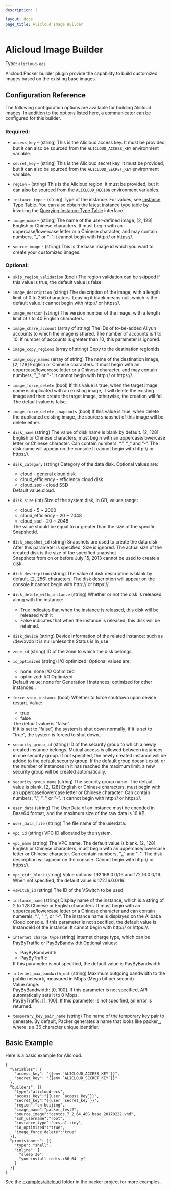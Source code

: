 ```yaml
---
description: |

layout: docs
page_title: Alicloud Image Builder
...
```


# Alicloud Image Builder

Type: `alicloud-ecs`

Alicloud Packer builder plugin provide the capability to build  customized images based on the existing base images.

## Configuration Reference

The following configuration options are available for building Alicloud images. In addition to the options listed here, a
[communicator](/docs/templates/communicator.html) can be configured for this
builder.

### Required:

*   `access_key` - (string) This is the Alicloud access key. It must be provided, but  it can also be sourced from the `ALICLOUD_ACCESS_KEY` environment variable.

*   `secret_key` - (string) This is the Alicloud secret key. It must be provided, but it can also be sourced from the `ALICLOUD_SECRET_KEY` environment variable.

*   `region` - (string) This is the Alicloud region. It must be provided, but it can also be sourced from the `ALICLOUD_REGION` environment variables.

*   `instance_type` - (string) Type of the instance. For values, see [Instance Type Table](). You can also obtain the latest instance type table by invoking the [Querying Instance Type Table](https://intl.aliyun.com/help/doc-detail/25620.htm?spm=a3c0i.o25499en.a3.6.Dr1bik) interface..

*   `image_name` - (string) The name of the user-defined image, [2, 128] English or Chinese characters. It must begin with an uppercase/lowercase letter or a Chinese character, and may contain numbers, "_" or "-".It cannot begin with http:// or https://.

*   `source_image` - (string) This is the base image id which you want to create your customized images.



### Optional:

-   `skip_region_validation` (bool) The region validation can be skipped if this value is true, the default value is false.

-   `image_description` (string) The description of the image, with a length limit of 0 to 256 characters. Leaving it blank means null, which is the default value.It cannot begin with http:// or https://.

-   `image_version` (string) The version number of the image, with a length limit of 1 to 40 English characters.

-   `image_share_account` (array of string) The IDs of to-be-added Aliyun accounts to which the image is shared. The number of accounts is 1 to 10. If number of accounts is greater than 10, this parameter is ignored.

-   `image_copy_regions` (array of string) Copy to the destination regionIds.

-   `image_copy_names` (array of string) The name of the destination image, [2, 128] English or Chinese characters. It must begin with an uppercase/lowercase letter or a Chinese character, and may contain numbers, "_" or "-".It cannot begin with http:// or https://.

-   `image_force_delete` (bool) If this value is true, when the target image name is duplicated with an existing image, it will delete the existing image and then create the target image, otherwise, the creation will fail. The default value is false.
    
-   `image_force_delete_snapshots` (bool) If this value is true, when delete the duplicated existing image, the source snapshot of this image will be delete either.

-   `disk_name` (string) The value of disk name is blank by default. [2, 128] English or Chinese characters, must begin with an uppercase/lowercase letter or Chinese character. Can contain numbers, “.”, “_“ and “-“. The disk name will appear on the console.It cannot begin with http:// or https://.

-   `disk_category` (string) Category of the data disk. Optional values are:
                        <ul>
                        <li>cloud - general cloud disk
                        <li>cloud_efficiency - efficiency cloud disk
                        <li>cloud_ssd - cloud SSD
                        </ul>
    Default value:cloud.

-   `disk_size` (int) Size of the system disk, in GB, values range:
                      <ul>
                      <li>cloud - 5 ~ 2000
                      <li>cloud_efficiency - 20 ~ 2048
                      <li>cloud_ssd - 20 ~ 2048
                      </ul>
     The value should be equal to or greater than the size of the specific SnapshotId.
                      
-   `disk_snapshot_id` (string) Snapshots are used to create the data disk 
                                After this parameter is specified, Size is ignored. The actual size of the created disk is the size of the specified snapshot
                                <br/>Snapshots from on or before July 15, 2013 cannot be used to create a disk
                                
-   `disk_description` (string) The value of disk description is blank by default. [2, 256] characters. The disk description will appear on the console.It cannot begin with http:// or https://.

-   `disk_delete_with_instance` (string) Whether or not the disk is released along with the instance:
     <ul>
           <li>True indicates that when the instance is released, this disk will be released with it
           <li>False indicates that when the instance is released, this disk will be retained.
     </ul>

-   `disk_device` (string) Device information of the related instance: such as /dev/xvdb
                           It is null unless the Status is In_use.

-   `zone_id` (string) ID of the zone to which the disk belongs.

-   `io_optimized` (string) I/O optimized. Optional values are:
    <ul>
        <li>none: none I/O Optimized
        <li>optimized: I/O Optimized
    </ul>
    Default value: none for Generation I instances; optimized for other instances..

-   `force_stop_instance` (bool) Whether to force shutdown upon device restart. Value:
    <ul>
        <li>true
        <li>false
    </ul>
     The default value is “false”.<br>
      If it is set to “false”, the system is shut down normally; if it is set to “true”, the system is forced to shut down..

-   `security_group_id` (string) ID of the security group to which a newly created instance belongs. Mutual access is allowed between instances in one security group. If not specified, the newly created instance will be added to the default security group. If the default group doesn’t exist, or the number of instances in it has reached the maximum limit, a new security group will be created automatically.
    
-   `security_group_name` (string) The security group name. The default value is blank. [2, 128] English or Chinese characters, must begin with an uppercase/lowercase letter or Chinese character. Can contain numbers, ".", "_" or "-". It cannot begin with http:// or https://.

-   `user_data` (string) The UserData of an instance must be encoded in Base64 format, and the maximum size of the raw data is 16 KB.

-   `user_data_file` (string) The file name of the userdata.

-   `vpc_id` (string) VPC ID allocated by the system.

-   `vpc_name` (string) The VPC name. The default value is blank. [2, 128] English or Chinese characters, must begin with an uppercase/lowercase letter or Chinese character. Can contain numbers, "_" and "-". The disk description will appear on the console. Cannot begin with http:// or https://.

-   `vpc_cidr_block` (string) Value options: 192.168.0.0/16 and 172.16.0.0/16. When not specified, the default value is 172.16.0.0/16.

-   `vswitch_id` (string) The ID of the VSwitch to be used.

-   `instance_name` (string) Display name of the instance, which is a string of 2 to 128 Chinese or English characters. It must begin with an uppercase/lowercase letter or a Chinese character and can contain numerals, “.”, “_“, or “-“. The instance name is displayed on the Alibaba Cloud console. If this parameter is not specified, the default value is InstanceId of the instance. It cannot begin with http:// or https://.

-   `internet_charge_type` (string) Internet charge type, which can be PayByTraffic or PayByBandwidth.Optional values:
    <ul>
      <li>PayByBandwidth
      <li>PayByTraffic
    </ul>
    If this parameter is not specified, the default value is PayByBandwidth.
    
    
-   `internet_max_bandwith_out` (string) Maximum outgoing bandwidth to the public network, measured in Mbps (Mega bit per second). 
     <br>Value range: 
     <br>PayByBandwidth: [0, 100]. If this parameter is not specified, API automatically sets it to 0 Mbps.
     <br>PayByTraffic: [1, 100]. If this parameter is not specified, an error is returned.

-   `temporary_key_pair_name` (string) The name of the temporary key pair to generate. By default, Packer generates a name that looks like packer_<UUID>, where <UUID> is a 36 character unique identifier.


## Basic Example

Here is a basic example for Alicloud.

``` {.javascript}
{
  "variables": {
    "access_key": "{{env `ALICLOUD_ACCESS_KEY`}}",
    "secret_key": "{{env `ALICLOUD_SECRET_KEY`}}"
  },
  "builders": [{
    "type":"alicloud-ecs",
    "access_key":"{{user `access_key`}}",
    "secret_key":"{{user `secret_key`}}",
    "region":"cn-beijing",
    "image_name":"packer_test2",
    "source_image":"centos_7_2_64_40G_base_20170222.vhd",
    "ssh_username":"root",
    "instance_type":"ecs.n1.tiny",
    "io_optimized":"true",
    "image_force_delete":"true"
  }],
  "provisioners": [{
    "type": "shell",
    "inline": [
      "sleep 30",
      "yum install redis.x86_64 -y"
    ]
  }]
}
```


See the [examples/alicloud](https://github.com/mitchellh/packer/tree/master/examples/alicloud) folder in the packer project
for more examples.
